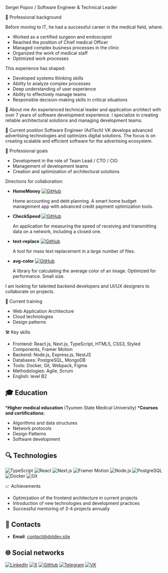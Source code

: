 Sergei Popov / Software Engineer & Technical Leader

🎯 Professional background

Before moving to IT, he had a successful career in the medical field, where:
* Worked as a certified surgeon and endoscopist
* Reached the position of Chief medical Officer
* Managed complex business processes in the clinic
* Organized the work of medical staff
* Optimized work processes

This experience has shaped:
* Developed systems thinking skills
* Ability to analyze complex processes
* Deep understanding of user experience
* Ability to effectively manage teams
* Responsible decision-making skills in critical situations

🔎 About me
An experienced technical leader and application architect with over 7 years of software development experience. I specialize in creating reliable architectural solutions and managing development teams.

💼 Current position
Software Engineer (AdTech) VK develops advanced advertising technologies and optimizes digital solutions. The focus is on creating scalable and efficient software for the advertising ecosystem.

🎯 Professional goals
* Development in the role of Team Lead / CTO / CIO
* Management of development teams
* Creation and optimization of architectural solutions

Directions for collaboration:

* **HomeMoney** [![GitHub](https://img.shields.io/badge/GitHub-blue?logo=github)](https://github.com/DotikDeveloper/homemoney)

  Home accounting and debt planning. 
  A smart home budget management app with advanced credit payment optimization tools.

* **CheckSpeed** [![GitHub](https://img.shields.io/badge/GitHub-blue?logo=github)](https://github.com/DotikDeveloper/checkspeed)

  An application for measuring the speed of receiving and transmitting data on a network, including a closed one.

* **text-replace** [![GitHub](https://img.shields.io/badge/GitHub-blue?logo=github)](https://github.com/DotikDeveloper/text-replace)

  A tool for mass text replacement in a large number of files.

* **avg-color** [![GitHub](https://img.shields.io/badge/GitHub-blue?logo=github)](https://github.com/DotikDeveloper/avg-color)

  A library for calculating the average color of an image. Optimized for performance. Small size.

I am looking for talented backend developers and UI/UX designers to collaborate on projects.

🧠 Current training
* Web Application Architecture
* Cloud technologies
* Design patterns

🛠 Key skills
* Frontend: React.js, Next.js, TypeScript, HTML5, CSS3, Styled Components, Framer Motion
* Backend: Node.js, Express.js, NestJS
* Databases: PostgreSQL, MongoDB
* Tools: Docker, Git, Webpack, Figma
* Methodologies: Agile, Scrum
* English: level B2

## 🎓 Education

***Higher medical education** (Tyumen State Medical University)
***Courses and certifications**:
* Algorithms and data structures
* Network protocols
* Design Patterns
* Software development

## 🔍 Technologies
![TypeScript](https://img.shields.io/badge/typescript-%23007ACC.svg?style=for-the-badge)
![React](https://img.shields.io/badge/react-%2320232a.svg?style=for-the-badge )
![Next.js](https://img.shields.io/badge/next.js-000000?style=for-the-badge)
![Framer Motion](https://img.shields.io/badge/framer-motion-blue?style=for-the-badge)
![Node.js](https://img.shields.io/badge/node.js-6DA55F?style=for-the-badge)
![PostgreSQL](https://img.shields.io/badge/postgresql-31619E.svg?style=for-the-badge)
![Docker](https://img.shields.io/badge/docker-%230db7ed.svg?style=for-the-badge)
![Git](https://img.shields.io/badge/git-%23F05033.svg?style=for-the-badge)

📈 Achievements
* Optimization of the frontend architecture in current projects
* Introduction of new technologies and development practices
* Successful mentoring of 3-4 projects annually

## 🔗 Contacts
* **Email**: contact@dotdev.site

## 🌐 Social networks
[![LinkedIn](https://img.shields.io/badge/LinkedIn-%230077B5.svg?style=for-the-badge&logo=linkedin&logoColor=white)](https://www.linkedin.com/in/DotikDeveloper)
[![X](https://img.shields.io/badge/X-%2300acee.svg?style=for-the-badge&logo=x&logoColor=white)](https://x.com/DotikDeveloper)
[![GitHub](https://img.shields.io/badge/GitHub-%23181717.svg?style=for-the-badge&logo=github&logoColor=white)](https://github.com/DotikDeveloper)
[![Telegram](https://img.shields.io/badge/Telegram-%232CA5E0.svg?style=for-the-badge&logo=telegram&logoColor=white)](https://t.me/DotikDeveloper)
[![VK](https://img.shields.io/badge/VK-%2346629E.svg?style=for-the-badge&logo=vk&logoColor=white)](https://vk.com/DotikDeveloper)
